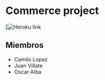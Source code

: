 # Commerce project
[![Heroku link](https://commerce-project.herokuapp.com/)
## Miembros
- Camilo Lopez
- Juan Villate
- Oscar Alba
